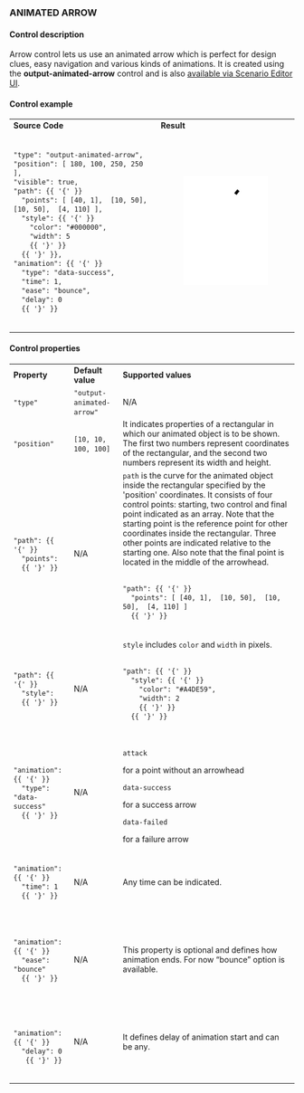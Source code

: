 ### **ANIMATED ARROW**

#### Control description

Arrow control lets us use an animated arrow which is perfect for design clues, easy navigation and various kinds of animations. It is created using the **output-animated-arrow** control and is also [available via Scenario Editor UI](/scenario-edit/snippets#arrow).

#### Control example

<table>
  <tr>
    <td><strong>Source Code</strong></td>
    <td>
      <strong>Result</strong>
    </td>
  </tr>
  <tr>
    <td>
    <pre><code>
"type": "output-animated-arrow",
"position": [ 180, 100, 250, 250 ],
"visible": true,
"path": {{ '{' }}
  "points": [ [40, 1],  [10, 50],  [10, 50],  [4, 110] ],
  "style": {{ '{' }}
    "color": "#000000",
    "width": 5
    {{ '}' }}
  {{ '}' }},
"animation": {{ '{' }}
  "type": "data-success",
  "time": 1,
  "ease": "bounce",
  "delay": 0
  {{ '}' }}
    </code></pre>
    </td>
    <td>
      <figure><img src="/assets/arrow-sample.gif"/></figure>
    </td>
  </tr>
</table>

#### Control properties

<table>
  <tr>
    <td><strong>Property</strong></td>
    <td><strong>Default value</strong></td>
    <td>
      <strong>Supported values</strong>
    </td>
  </tr>
  <tr>
    <td>
    <code>"type"</code>
    </td>
    <td>
      <code>"output-animated-arrow"</code>
    </td>
    <td>
      N/A
    </td>
  </tr>
  <tr>
    <td>
      <code>"position"</code>
    </td>
    <td>
      <code>[10, 10, 100, 100]</code>
    </td>
    <td>
       It indicates properties of a rectangular in which our animated object is to be shown. The first two numbers represent coordinates of the rectangular, and the second two numbers represent its width and height.
    </td>
  </tr>
  <tr>
    <td>
    <pre><code>
"path": {{ '{' }}
  "points":
  {{ '}' }}
    </code></pre>
    </td>
    <td>
      N/A
    </td>
    <td>
      <code>path</code> is the curve for the animated object inside the rectangular specified by the 'position' coordinates. It consists of four control points: starting, two control and final point indicated as an array. Note that the starting point is the reference point for other coordinates inside the rectangular. Three other points are indicated relative to the starting one. Also note that the final point is located in the middle of the arrowhead.
      <pre><code>
"path": {{ '{' }}
  "points": [ [40, 1],  [10, 50],  [10, 50],  [4, 110] ]
  {{ '}' }}
      </code></pre>
    </td>
  </tr>
  <tr>
    <td>
    <pre><code>
"path": {{ '{' }}
  "style":
  {{ '}' }}
    </code></pre>
    </td>
    <td>
      N/A
    </td>
    <td>
      <code>style</code> includes <code>color</code> and <code>width</code> in pixels.
      <pre><code>
"path": {{ '{' }}
  "style": {{ '{' }}
    "color": "#A4DE59",
    "width": 2
    {{ '}' }}
  {{ '}' }}
      </code></pre>
    </td>
  </tr>
  <tr>
    <td>
    <pre><code>
"animation": {{ '{' }}
  "type": "data-success"
  {{ '}' }}
    </code></pre>
    </td>
    <td>
      N/A
    </td>
    <td>
      <pre><code>attack</code></pre> for a point without an arrowhead
      <pre><code>data-success</code></pre> for a success arrow
      <pre><code>data-failed</code></pre> for a failure arrow
    </td>
  </tr>
  <tr>
    <td>
    <pre><code>
"animation": {{ '{' }}
  "time": 1
  {{ '}' }}
    </code></pre>
    </td>
    <td>
      N/A
    </td>
    <td>
      Any time can be indicated.
    </td>
  </tr>
  <tr>
    <td>
    <pre><code>
"animation": {{ '{' }}
  "ease": "bounce"
  {{ '}' }}
    </code></pre>
    </td>
    <td>
      N/A
    </td>
    <td>
      This property is optional and defines how animation ends. For now “bounce” option is available.
    </td>
  </tr>
  <tr>
    <td>
    <pre><code>
 "animation": {{ '{' }}
  "delay": 0
   {{ '}' }}
    </code></pre>
    </td>
    <td>
      N/A
    </td>
    <td>
      It defines delay of animation start and can be any.
    </td>
  </tr>
</table>
